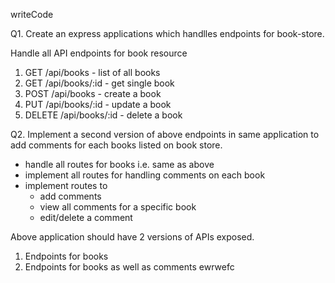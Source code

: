 writeCode

Q1. Create an express applications which handlles endpoints for book-store.

Handle all API endpoints for book resource

1. GET /api/books - list of all books
2. GET /api/books/:id - get single book
3. POST /api/books - create a book
4. PUT /api/books/:id - update a book
5. DELETE /api/books/:id - delete a book

Q2. Implement a second version of above endpoints in same application to add comments for each books listed on book store.

- handle all routes for books i.e. same as above
- implement all routes for handling comments on each book
- implement routes to
  - add comments
  - view all comments for a specific book
  - edit/delete a comment

Above application should have 2 versions of APIs exposed.

1. Endpoints for books
2. Endpoints for books as well as comments
ewrwefc